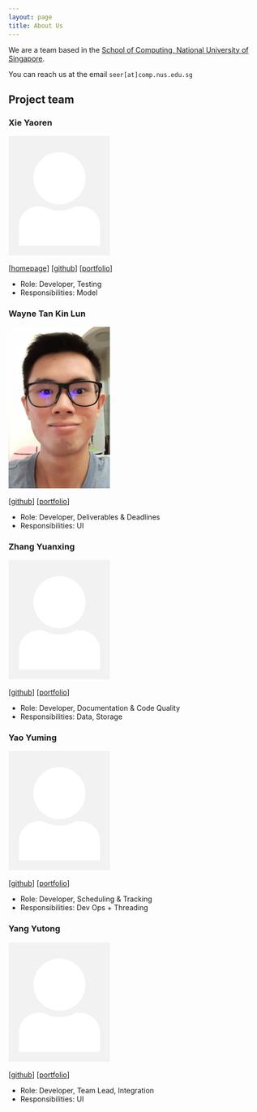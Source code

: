```yaml
---
layout: page
title: About Us
---
```


We are a team based in the [School of Computing, National University of Singapore](http://www.comp.nus.edu.sg).

You can reach us at the email `seer[at]comp.nus.edu.sg`

## Project team

### Xie Yaoren

<img src="images/BILLXYR.png" width="200px">

[[homepage](http://www.comp.nus.edu.sg/~damithch)]
[[github](https://github.com/BILLXYR)]
[[portfolio](team/johndoe.md)]

* Role: Developer, Testing
* Responsibilities: Model

### Wayne Tan Kin Lun

<img src="images/tanwayne890.png.jpg" width="200px">

[[github](https://github.com/tanwayne890)]
[[portfolio](team/johndoe.md)]

* Role: Developer, Deliverables & Deadlines
* Responsibilities: UI

### Zhang Yuanxing

<img src="images/yuanxing-y.png" width="200px">

[[github](https://github.com/yuanxing-y)] 
[[portfolio](team/johndoe.md)]

* Role: Developer, Documentation & Code Quality
* Responsibilities: Data, Storage

### Yao Yuming

<img src="images/yuming7144.png" width="200px">

[[github](https://github.com/yuming7144)]
[[portfolio](team/johndoe.md)]

* Role: Developer, Scheduling & Tracking
* Responsibilities: Dev Ops + Threading

### Yang Yutong

<img src="images/yyutong.png" width="200px">

[[github](https://github.com/yyutong)]
[[portfolio](team/johndoe.md)]

* Role: Developer, Team Lead, Integration
* Responsibilities: UI
